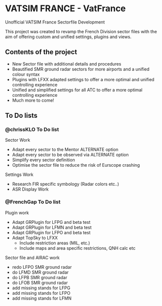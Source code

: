 # VATSIM FRANCE - VatFrance
 Unofficial VATSIM France Sectorfile Development
 
 This project was created to revamp the French Division sector files with the aim of offering custom and unified settings, plugins and views.
 
## Contents of the project

 - New Sector file with additional details and procedures
 - Beautified SMR ground radar sectors for more airports and a unified colour syntax
 - Plugins with LFXX adapted settings to offer a more optimal and unified controlling experience
 - Unified and simplified settings for all ATC to offer a more optimal controlling experience
 - Much more to come!


## To Do lists

### @chrissKLO To Do list
 
 Sector Work
 - Adapt every sector to the Mentor ALTERNATE option
 - Adapt every sector to be observed via ALTERNATE option
 - Simplify every sector definition
 - Optimise the sector file to reduce the risk of Eurscope crashing

 Settings Work
 - Research FIR specific symbology (Radar colors etc..)
 - ASR Display Work


### @FrenchGap To Do list
 
 Plugin work
 - Adapt GRPlugin for LFPG and beta test
 - Adapt GRPlugin for LFMN and beta test
 - Adapt GRPlugin for LFPO and beta test
 - Adapt TopSky to LFXX
   - Include restriction areas (MIL, etc.)
   - Include maps and area specific restrictions, QNH calc etc
 
 Sector file and AIRAC work
 - redo LFPO SMR ground radar
 - do LFMD SMR ground radar
 - do LFPB SMR ground radar
 - do LFOB SMR ground radar
 - add missing stands for LFPG
 - add missing stands for LFPO
 - add missing stands for LFMN
